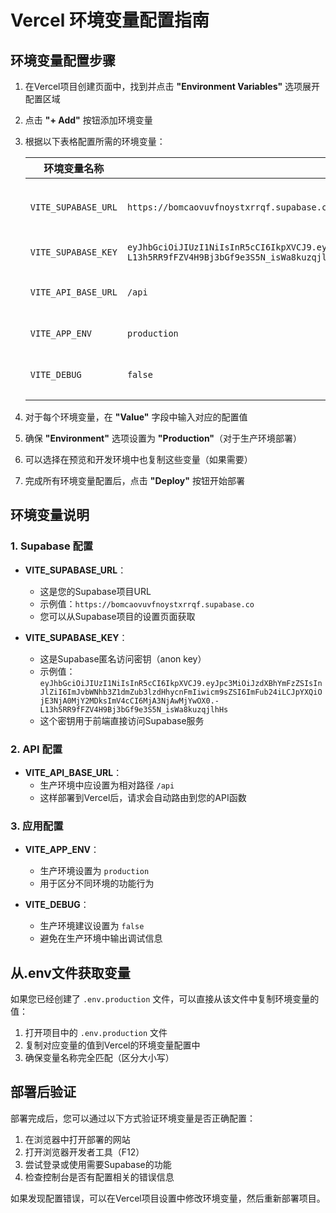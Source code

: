 # Vercel 环境变量配置指南

## 环境变量配置步骤

1. 在Vercel项目创建页面中，找到并点击 **"Environment Variables"** 选项展开配置区域

2. 点击 **"+ Add"** 按钮添加环境变量

3. 根据以下表格配置所需的环境变量：

   | 环境变量名称 | 对应值 | 备注 |
   |------------|-------|------|
   | `VITE_SUPABASE_URL` | `https://bomcaovuvfnoystxrrqf.supabase.co` | 项目中使用的Supabase URL |
   | `VITE_SUPABASE_KEY` | `eyJhbGciOiJIUzI1NiIsInR5cCI6IkpXVCJ9.eyJpc3MiOiJzdXBhYmFzZSIsInJlZiI6ImJvbWNhb3Z1dmZub3lzdHhycnFmIiwicm9sZSI6ImFub24iLCJpYXQiOjE3NjA0MjY2MDksImV4cCI6MjA3NjAwMjYwOX0.-L13h5RR9fFZV4H9Bj3bGf9e3S5N_isWa8kuzqjlhHs` | Supabase匿名密钥 |
   | `VITE_API_BASE_URL` | `/api` | 生产环境API基础路径 |
   | `VITE_APP_ENV` | `production` | 应用环境标识 |
   | `VITE_DEBUG` | `false` | 生产环境关闭调试模式 |

4. 对于每个环境变量，在 **"Value"** 字段中输入对应的配置值

5. 确保 **"Environment"** 选项设置为 **"Production"**（对于生产环境部署）

6. 可以选择在预览和开发环境中也复制这些变量（如果需要）

7. 完成所有环境变量配置后，点击 **"Deploy"** 按钮开始部署

## 环境变量说明

### 1. Supabase 配置

- **VITE_SUPABASE_URL**：
  - 这是您的Supabase项目URL
  - 示例值：`https://bomcaovuvfnoystxrrqf.supabase.co`
  - 您可以从Supabase项目的设置页面获取

- **VITE_SUPABASE_KEY**：
  - 这是Supabase匿名访问密钥（anon key）
  - 示例值：`eyJhbGciOiJIUzI1NiIsInR5cCI6IkpXVCJ9.eyJpc3MiOiJzdXBhYmFzZSIsInJlZiI6ImJvbWNhb3Z1dmZub3lzdHhycnFmIiwicm9sZSI6ImFub24iLCJpYXQiOjE3NjA0MjY2MDksImV4cCI6MjA3NjAwMjYwOX0.-L13h5RR9fFZV4H9Bj3bGf9e3S5N_isWa8kuzqjlhHs`
  - 这个密钥用于前端直接访问Supabase服务

### 2. API 配置

- **VITE_API_BASE_URL**：
  - 生产环境中应设置为相对路径 `/api`
  - 这样部署到Vercel后，请求会自动路由到您的API函数

### 3. 应用配置

- **VITE_APP_ENV**：
  - 生产环境设置为 `production`
  - 用于区分不同环境的功能行为

- **VITE_DEBUG**：
  - 生产环境建议设置为 `false`
  - 避免在生产环境中输出调试信息

## 从.env文件获取变量

如果您已经创建了 `.env.production` 文件，可以直接从该文件中复制环境变量的值：

1. 打开项目中的 `.env.production` 文件
2. 复制对应变量的值到Vercel的环境变量配置中
3. 确保变量名称完全匹配（区分大小写）

## 部署后验证

部署完成后，您可以通过以下方式验证环境变量是否正确配置：

1. 在浏览器中打开部署的网站
2. 打开浏览器开发者工具（F12）
3. 尝试登录或使用需要Supabase的功能
4. 检查控制台是否有配置相关的错误信息

如果发现配置错误，可以在Vercel项目设置中修改环境变量，然后重新部署项目。